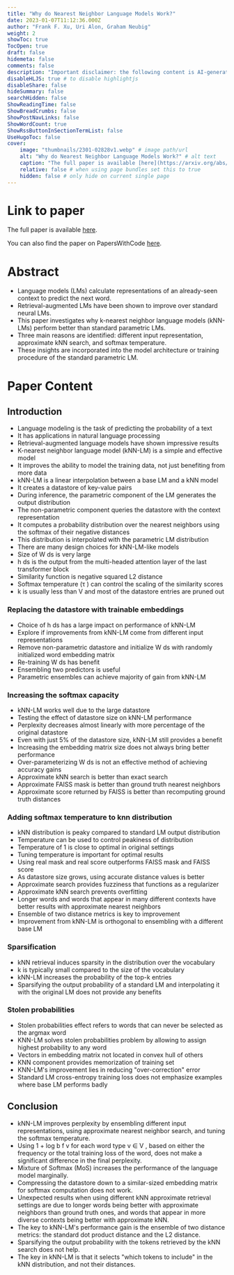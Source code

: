 ```yaml
---
title: "Why do Nearest Neighbor Language Models Work?"
date: 2023-01-07T11:12:36.000Z
author: "Frank F. Xu, Uri Alon, Graham Neubig"
weight: 2
showToc: true
TocOpen: true
draft: false
hidemeta: false
comments: false
description: "Important disclaimer: the following content is AI-generated, please make sure to fact check the presented information by reading the full paper."
disableHLJS: true # to disable highlightjs
disableShare: false
hideSummary: false
searchHidden: false
ShowReadingTime: false
ShowBreadCrumbs: false
ShowPostNavLinks: false
ShowWordCount: true
ShowRssButtonInSectionTermList: false
UseHugoToc: false
cover:
    image: "thumbnails/2301-02828v1.webp" # image path/url
    alt: "Why do Nearest Neighbor Language Models Work?" # alt text
    caption: "The full paper is available [here](https://arxiv.org/abs/2301.02828)." # display caption under cover
    relative: false # when using page bundles set this to true
    hidden: false # only hide on current single page
---
```


# Link to paper
The full paper is available [here](https://arxiv.org/abs/2301.02828).

You can also find the paper on PapersWithCode [here](https://paperswithcode.com/paper/why-do-nearest-neighbor-language-models-work).

# Abstract
- Language models (LMs) calculate representations of an already-seen context to predict the next word.
- Retrieval-augmented LMs have been shown to improve over standard neural LMs.
- This paper investigates why k-nearest neighbor language models (kNN-LMs) perform better than standard parametric LMs.
- Three main reasons are identified: different input representation, approximate kNN search, and softmax temperature.
- These insights are incorporated into the model architecture or training procedure of the standard parametric LM.

# Paper Content

## Introduction
- Language modeling is the task of predicting the probability of a text
- It has applications in natural language processing
- Retrieval-augmented language models have shown impressive results
- K-nearest neighbor language model (kNN-LM) is a simple and effective model
- It improves the ability to model the training data, not just benefiting from more data
- kNN-LM is a linear interpolation between a base LM and a kNN model
- It creates a datastore of key-value pairs
- During inference, the parametric component of the LM generates the output distribution
- The non-parametric component queries the datastore with the context representation
- It computes a probability distribution over the nearest neighbors using the softmax of their negative distances
- This distribution is interpolated with the parametric LM distribution
- There are many design choices for kNN-LM-like models
- Size of W ds is very large
- h ds is the output from the multi-headed attention layer of the last transformer block
- Similarity function is negative squared L2 distance
- Softmax temperature (τ ) can control the scaling of the similarity scores
- k is usually less than V and most of the datastore entries are pruned out

### Replacing the datastore with trainable embeddings
- Choice of h ds has a large impact on performance of kNN-LM
- Explore if improvements from kNN-LM come from different input representations
- Remove non-parametric datastore and initialize W ds with randomly initialized word embedding matrix
- Re-training W ds has benefit
- Ensembling two predictors is useful
- Parametric ensembles can achieve majority of gain from kNN-LM

### Increasing the softmax capacity
- kNN-LM works well due to the large datastore
- Testing the effect of datastore size on kNN-LM performance
- Perplexity decreases almost linearly with more percentage of the original datastore
- Even with just 5% of the datastore size, kNN-LM still provides a benefit
- Increasing the embedding matrix size does not always bring better performance
- Over-parameterizing W ds is not an effective method of achieving accuracy gains
- Approximate kNN search is better than exact search
- Approximate FAISS mask is better than ground truth nearest neighbors
- Approximate score returned by FAISS is better than recomputing ground truth distances

### Adding softmax temperature to knn distribution
- kNN distribution is peaky compared to standard LM output distribution
- Temperature can be used to control peakiness of distribution
- Temperature of 1 is close to optimal in original settings
- Tuning temperature is important for optimal results
- Using real mask and real score outperforms FAISS mask and FAISS score
- As datastore size grows, using accurate distance values is better
- Approximate search provides fuzziness that functions as a regularizer
- Approximate kNN search prevents overfitting
- Longer words and words that appear in many different contexts have better results with approximate nearest neighbors
- Ensemble of two distance metrics is key to improvement
- Improvement from kNN-LM is orthogonal to ensembling with a different base LM

### Sparsification
- kNN retrieval induces sparsity in the distribution over the vocabulary
- k is typically small compared to the size of the vocabulary
- kNN-LM increases the probability of the top-k entries
- Sparsifying the output probability of a standard LM and interpolating it with the original LM does not provide any benefits

### Stolen probabilities
- Stolen probabilities effect refers to words that can never be selected as the argmax word
- KNN-LM solves stolen probabilities problem by allowing to assign highest probability to any word
- Vectors in embedding matrix not located in convex hull of others
- KNN component provides memorization of training set
- KNN-LM's improvement lies in reducing "over-correction" error
- Standard LM cross-entropy training loss does not emphasize examples where base LM performs badly

## Conclusion
- kNN-LM improves perplexity by ensembling different input representations, using approximate nearest neighbor search, and tuning the softmax temperature.
- Using 1 + log b f v for each word type v ∈ V , based on either the frequency or the total training loss of the word, does not make a significant difference in the final perplexity.
- Mixture of Softmax (MoS) increases the performance of the language model marginally.
- Compressing the datastore down to a similar-sized embedding matrix for softmax computation does not work.
- Unexpected results when using different kNN approximate retrieval settings are due to longer words being better with approximate neighbors than ground truth ones, and words that appear in more diverse contexts being better with approximate kNN.
- The key to kNN-LM's performance gain is the ensemble of two distance metrics: the standard dot product distance and the L2 distance.
- Sparsifying the output probability with the tokens retrieved by the kNN search does not help.
- The key in kNN-LM is that it selects "which tokens to include" in the kNN distribution, and not their distances.
